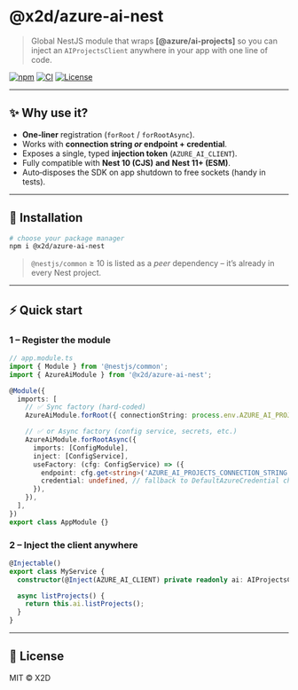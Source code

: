 # @x2d/azure-ai-nest

> Global NestJS module that wraps **[@azure/ai-projects]** so you can inject an `AIProjectsClient` anywhere in your app with one line of code.

[![npm](https://img.shields.io/npm/v/@x2d/azure-ai-nest)](https://www.npmjs.com/package/@x2d/azure-ai-nest)
[![CI](https://github.com/x2digital/azure-ai-nest/actions/workflows/ci.yml/badge.svg)](https://github.com/x2digital/azure-ai-nest)
[![License](https://img.shields.io/npm/l/@x2d/azure-ai-nest.svg)](LICENSE)


---

## ✨ Why use it?

* **One‑liner** registration (`forRoot` / `forRootAsync`).
* Works with **connection string _or_ endpoint + credential**.
* Exposes a single, typed **injection token** (`AZURE_AI_CLIENT`).
* Fully compatible with **Nest 10 (CJS)** **and** **Nest 11+ (ESM)**.
* Auto‑disposes the SDK on app shutdown to free sockets (handy in tests).

---

## 🚀 Installation

```bash
# choose your package manager
npm i @x2d/azure-ai-nest
```

> `@nestjs/common` ≥ 10 is listed as a *peer* dependency – it’s already in every Nest project.

---

## ⚡️ Quick start

### 1 – Register the module

```ts
// app.module.ts
import { Module } from '@nestjs/common';
import { AzureAiModule } from '@x2d/azure-ai-nest';

@Module({
  imports: [
    // ✅ Sync factory (hard‑coded)
    AzureAiModule.forRoot({ connectionString: process.env.AZURE_AI_PROJECTS_CONNECTION_STRING! }),

    // ✅ or Async factory (config service, secrets, etc.)
    AzureAiModule.forRootAsync({
      imports: [ConfigModule],
      inject: [ConfigService],
      useFactory: (cfg: ConfigService) => ({
        endpoint: cfg.get<string>('AZURE_AI_PROJECTS_CONNECTION_STRING'),
        credential: undefined, // fallback to DefaultAzureCredential chain
      }),
    }),
  ],
})
export class AppModule {}
```

### 2 – Inject the client anywhere

```ts
@Injectable()
export class MyService {
  constructor(@Inject(AZURE_AI_CLIENT) private readonly ai: AIProjectsClient) {}

  async listProjects() {
    return this.ai.listProjects();
  }
}
```

---

## 📝 License

MIT © X2D


